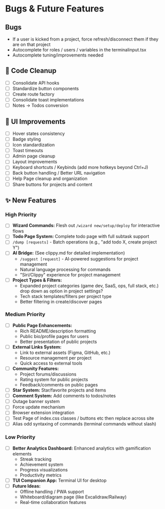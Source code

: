 # Bugs & Future Features

## Bugs
- If a user is kicked from a project, force refresh/disconnect them if they are on that project
- Autocomplete for roles / users / variables in the terminalinput.tsx
- Autocomplete tuning/improvements needed

## 🧹 Code Cleanup
- [ ] Consolidate API hooks
- [ ] Standardize button components
- [ ] Create route factory
- [ ] Consolidate toast implementations
- [ ] Notes → Todos conversion

## 🎨 UI Improvements
- [ ] Hover states consistency
- [ ] Badge styling
- [ ] Icon standardization
- [ ] Toast timeouts
- [ ] Admin page cleanup
- [ ] Layout improvements
- [ ] Keyboard shortcuts / Keybinds (add more hotkeys beyond Ctrl+J)
- [ ] Back button handling / Better URL navigation
- [ ] Help Page cleanup and organization
- [ ] Share buttons for projects and content

## ✨ New Features

### High Priority
- [ ] **Wizard Commands:** Flesh out `/wizard new/setup/deploy` for interactive flows
- [ ] **Todo Page System:** Complete todo page with full subtask support
- [ ] `/dump [requests]` - Batch operations (e.g., "add todo X, create project Y")
- [ ] **AI Bridge:** (See clippy.md for detailed implementation)
  - `/suggest [request]` - AI-powered suggestions for project management
  - Natural language processing for commands
  - "Siri/Clippy" experience for project management
- [ ] **Project Types & Filters:**
  - Expanded project categories (game dev, SaaS, ops, full stack, etc.)
  drop down as option in project settings?
  - Tech stack templates/filters per project type
  - Better filtering in create/discover pages

### Medium Priority
- [ ] **Public Page Enhancements:**
  - Rich README/description formatting
  - Public bio/profile pages for users
  - Better presentation of public projects
- [ ] **External Links System:**
  - Link to external assets (Figma, GitHub, etc.)
  - Resource management per project
  - Quick access to external tools
- [ ] **Community Features:**
  - Project forums/discussions
  - Rating system for public projects
  - Feedback/comments on public pages
- [ ] **Star System:** Star/favorite projects and items
- [ ] **Comment System:** Add comments to todos/notes
- [ ] Outage banner system
- [ ] Force update mechanism
- [ ] Browser extension integration
- [ ] Test Page of index.css classes / buttons etc then replace across site
- [ ] Alias odd syntaxing of commands (terminal commands without slash)

### Low Priority
- [ ] **Better Analytics Dashboard:** Enhanced analytics with gamification elements
  - Streak tracking
  - Achievement system
  - Progress visualizations
  - Productivity metrics
- [ ] **TUI Companion App:** Terminal UI for desktop
- [ ] **Future Ideas:**
  - Offline handling / PWA support
  - Whiteboard/diagram page (like Excalidraw/Railway)
  - Real-time collaboration features
